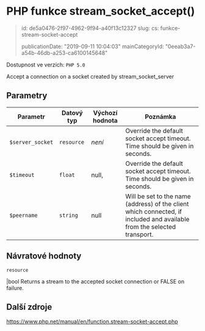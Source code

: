 PHP funkce stream_socket_accept()
=================================

> id: de5a0476-2f97-4962-9f94-a40f13c12327
> slug:
> 	cs: funkce-stream-socket-accept
>
> publicationDate: "2019-09-11 10:04:03"
> mainCategoryId: "0eeab3a7-a54b-46db-a253-ca6100145648"

Dostupnost ve verzích: `PHP 5.0`

Accept a connection on a socket created by <function>stream_socket_server</function>


Parametry
--------------

| Parametr | Datový typ | Výchozí hodnota | Poznámka |
|-----|-----|-----|-----|
| `$server_socket` | `resource` | *není* | Override the default socket accept timeout. Time should be given in seconds. |
| `$timeout` | `float` | null, | Override the default socket accept timeout. Time should be given in seconds. |
| `$peername` | `string` | null | Will be set to the name (address) of the client which connected, if included and available from the selected transport. |


Návratové hodnoty
----------------

`resource`

|bool Returns a stream to the accepted socket connection or FALSE on failure.

Další zdroje
------------

https://www.php.net/manual/en/function.stream-socket-accept.php
